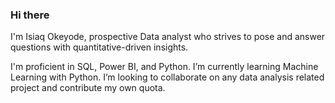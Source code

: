 ### Hi there
I'm Isiaq Okeyode, prospective Data analyst who strives to pose and answer questions with quantitative-driven insights.

I'm proficient in SQL, Power BI, and Python.
I’m currently learning Machine Learning with Python.
I’m looking to collaborate on any data analysis related project and contribute my own quota.
